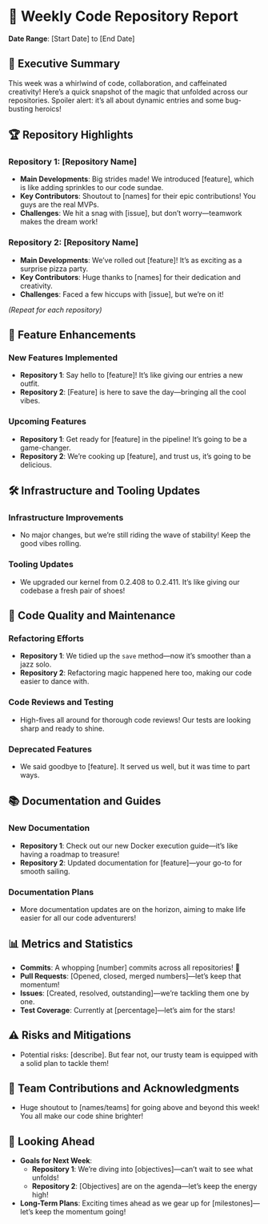 
# 🎉 Weekly Code Repository Report

**Date Range**: [Start Date] to [End Date]

## 🚀 Executive Summary

This week was a whirlwind of code, collaboration, and caffeinated creativity! Here’s a quick snapshot of the magic that unfolded across our repositories. Spoiler alert: it’s all about dynamic entries and some bug-busting heroics!

## 🏆 Repository Highlights

### Repository 1: [Repository Name]

- **Main Developments**: Big strides made! We introduced [feature], which is like adding sprinkles to our code sundae.
- **Key Contributors**: Shoutout to [names] for their epic contributions! You guys are the real MVPs.
- **Challenges**: We hit a snag with [issue], but don’t worry—teamwork makes the dream work!

### Repository 2: [Repository Name]

- **Main Developments**: We’ve rolled out [feature]! It’s as exciting as a surprise pizza party.
- **Key Contributors**: Huge thanks to [names] for their dedication and creativity.
- **Challenges**: Faced a few hiccups with [issue], but we’re on it!

*(Repeat for each repository)*

## 🌟 Feature Enhancements

### New Features Implemented

- **Repository 1**: Say hello to [feature]! It’s like giving our entries a new outfit.
- **Repository 2**: [Feature] is here to save the day—bringing all the cool vibes.

### Upcoming Features

- **Repository 1**: Get ready for [feature] in the pipeline! It’s going to be a game-changer.
- **Repository 2**: We’re cooking up [feature], and trust us, it’s going to be delicious.

## 🛠️ Infrastructure and Tooling Updates

### Infrastructure Improvements

- No major changes, but we’re still riding the wave of stability! Keep the good vibes rolling.

### Tooling Updates

- We upgraded our kernel from 0.2.408 to 0.2.411. It’s like giving our codebase a fresh pair of shoes!

## 📜 Code Quality and Maintenance

### Refactoring Efforts

- **Repository 1**: We tidied up the `save` method—now it’s smoother than a jazz solo.
- **Repository 2**: Refactoring magic happened here too, making our code easier to dance with.

### Code Reviews and Testing

- High-fives all around for thorough code reviews! Our tests are looking sharp and ready to shine.

### Deprecated Features

- We said goodbye to [feature]. It served us well, but it was time to part ways.

## 📚 Documentation and Guides

### New Documentation

- **Repository 1**: Check out our new Docker execution guide—it’s like having a roadmap to treasure!
- **Repository 2**: Updated documentation for [feature]—your go-to for smooth sailing.

### Documentation Plans

- More documentation updates are on the horizon, aiming to make life easier for all our code adventurers!

## 📊 Metrics and Statistics

- **Commits**: A whopping [number] commits across all repositories! 🎉
- **Pull Requests**: [Opened, closed, merged numbers]—let’s keep that momentum!
- **Issues**: [Created, resolved, outstanding]—we’re tackling them one by one.
- **Test Coverage**: Currently at [percentage]—let’s aim for the stars!

## ⚠️ Risks and Mitigations

- Potential risks: [describe]. But fear not, our trusty team is equipped with a solid plan to tackle them!

## 🌟 Team Contributions and Acknowledgments

- Huge shoutout to [names/teams] for going above and beyond this week! You all make our code shine brighter!

## 🔮 Looking Ahead

- **Goals for Next Week**:
  - **Repository 1**: We’re diving into [objectives]—can’t wait to see what unfolds!
  - **Repository 2**: [Objectives] are on the agenda—let’s keep the energy high!
- **Long-Term Plans**: Exciting times ahead as we gear up for [milestones]—let’s keep the momentum going!
